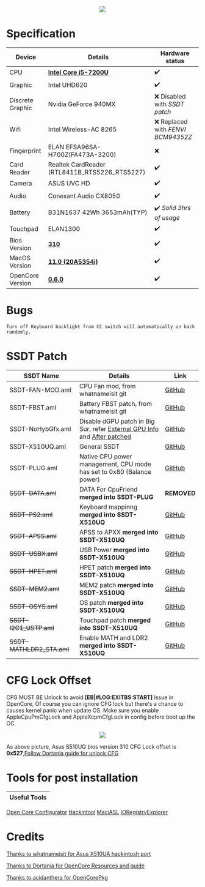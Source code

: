 <p align="center">
<img src="https://i.imgur.com/piJu4XY.png")
    </p>

# Specification

Device | Details | Hardware status 
------------ | ------------- | ------------- 
CPU | [**Intel Core i5-7200U**](https://ark.intel.com/content/www/us/en/ark/products/95443/intel-core-i5-7200u-processor-3m-cache-up-to-3-10-ghz.html) | :heavy_check_mark:
Graphic | Intel UHD620 | :heavy_check_mark:
Discrete Graphic | Nvidia GeForce 940MX | :x:  Disabled with *SSDT patch*
Wifi | Intel Wireless-AC 8265 | :x:  Replaced with *FENVI BCM94352Z* 
Fingerprint | ELAN EFSA96SA-H700Z(FA473A-3200) | :x: 
Card Reader | Realtek CardReader (RTL8411B_RTS5226_RTS5227) | :heavy_check_mark:
Camera | ASUS UVC HD | :heavy_check_mark:
Audio | Conexant Audio CX8050 | :heavy_check_mark:  
Battery | B31N1637 42Wh 3653mAh(TYP) | :heavy_check_mark:   *Solid 3hrs of usage*
Touchpad | ELAN1300 | :heavy_check_mark:
Bios Version | [**310**](https://dlcdnets.asus.com/pub/ASUS/nb/X510UQ/X510UQAS310.zip) | :heavy_check_mark: 
MacOS Version | [**11.0 (20A5354i)**](https://developer.apple.com/macos/) | :heavy_check_mark:
OpenCore Version | [**0.6.0**](https://github.com/acidanthera/OpenCorePkg) | :heavy_check_mark:
    
# Bugs 

    Turn off Keyboard backlight from CC switch will automatically on back randomly. 

# SSDT Patch

SSDT Name | Details | Link
------------ | ------------- | -------------
SSDT-FAN-MOD.aml | CPU Fan mod, from whatnameisit git | [GitHub](https://github.com/whatnameisit/Asus-Vivobook-X510UA-BQ490-Catalina-10.15.3-Hackintosh)
SSDT-FBST.aml | Battery FBST patch, from whatnameisit git | [GitHub](https://github.com/whatnameisit/Asus-Vivobook-X510UA-BQ490-Catalina-10.15.3-Hackintosh)
SSDT-NoHybGfx.aml | Disable dGPU patch in Big Sur, refer [External GPU Info](https://i.imgur.com/jiTHabt.png) and [After patched](https://i.imgur.com/tURa1DG.png) | [GitHub](https://github.com/JoK3rLeE/Asus-S510UQ-BQ178T/raw/Big-Sur/OpenCore%20(Big%20Sur)/EFI/OC/ACPI/SSDT-NoHybGfx.aml)
SSDT-X510UQ.aml | General SSDT | [GitHub](https://github.com/JoK3rLeE/Asus-S510UQ-BQ178T/blob/Big-Sur/OpenCore%20(Big%20Sur)/EFI/OC/ACPI/SSDT-X510UQ.aml)
SSDT-PLUG.aml | Native CPU power management, CPU mode has set to 0x80 (Balance power) | [GitHub](https://github.com/JoK3rLeE/Asus-S510UQ-BQ178T/blob/Big-Sur/OpenCore%20(Big%20Sur)/EFI/OC/ACPI/SSDT-PLUG.aml)
~~SSDT-DATA.aml~~ | DATA For CpuFriend **merged into SSDT-PLUG** | **REMOVED**
~~SSDT-PS2.aml~~ | Keyboard mappinng **merged into SSDT-X510UQ** | [GitHub](https://github.com/whatnameisit/Asus-Vivobook-X510UA-BQ490-Catalina-10.15.3-Hackintosh)
~~SSDT-APSS.aml~~ | APSS to APXX **merged into SSDT-X510UQ** | [GitHub](https://github.com/whatnameisit/Asus-Vivobook-X510UA-BQ490-Catalina-10.15.3-Hackintosh)
~~SSDT-USBX.aml~~ | USB Power **merged into SSDT-X510UQ** | [GitHub](https://github.com/whatnameisit/Asus-Vivobook-X510UA-BQ490-Catalina-10.15.3-Hackintosh)
~~SSDT-HPET.aml~~ | HPET patch **merged into SSDT-X510UQ** | [GitHub](https://github.com/whatnameisit/Asus-Vivobook-X510UA-BQ490-Catalina-10.15.3-Hackintosh)
~~SSDT-MEM2.aml~~ | MEM2 patch **merged into SSDT-X510UQ** | [GitHub](https://github.com/whatnameisit/Asus-Vivobook-X510UA-BQ490-Catalina-10.15.3-Hackintosh)
~~SSDT-OSYS.aml~~ | OS patch **merged into SSDT-X510UQ** | [GitHub](https://github.com/whatnameisit/Asus-Vivobook-X510UA-BQ490-Catalina-10.15.3-Hackintosh)
~~SSDT-I2C1_USTP.aml~~ | Touchpad patch **merged into SSDT-X510UQ** | [GitHub](https://github.com/whatnameisit/Asus-Vivobook-X510UA-BQ490-Catalina-10.15.3-Hackintosh)
~~SSDT-MATHLDR2_STA.aml~~ | Enable MATH and LDR2 **merged into SSDT-X510UQ** | [GitHub](https://github.com/whatnameisit/Asus-Vivobook-X510UA-BQ490-Catalina-10.15.3-Hackintosh)


# CFG Lock Offset
CFG MUST BE Unlock to avoid **[EB|#LOG:EXITBS:START]** Issue in OpenCore, Of course you can ignore CFG lock but there's a chance to causes kernel panic when update OS. Make sure you enable AppleCpuPmCfgLock and AppleXcpmCfgLock in config before boot up the OC. 


<p align="center">
<img src="https://i.imgur.com/S4Repod.png")
    </p>

As above picture, Asus S510UQ bios version 310 CFG Lock offset is **0x527**,[Follow Dortania guide for unlock CFG](https://dortania.github.io/OpenCore-Install-Guide/extras/msr-lock.html)
    
# Tools for post installation 

Useful Tools |
------------ |
[Open Core Configurator](https://mackie100projects.altervista.org/download-opencore-configurator/)
[Hackintool](https://github.com/headkaze/Hackintool)
[MaciASL](https://bitbucket.org/RehabMan/os-x-maciasl-patchmatic/downloads/) 
[IORegistryExplorer](https://github.com/vulgo/IORegistryExplorer) 


# Credits 
[Thanks to whatnameisit for Asus X510UA hackintosh port](https://github.com/whatnameisit/Asus-Vivobook-X510UA-BQ490-Catalina-10.15.3-Hackintosh)

[Thanks to Dortania for OpenCore Resources and guide](https://github.com/dortania)

[Thanks to acidanthera for OpenCorePkg](https://github.com/acidanthera/OpenCorePkg)



